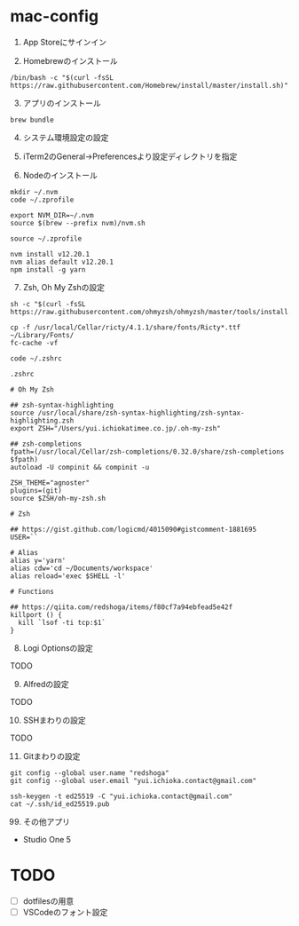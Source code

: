# mac-config

1. App Storeにサインイン

2. Homebrewのインストール

```
/bin/bash -c "$(curl -fsSL https://raw.githubusercontent.com/Homebrew/install/master/install.sh)"
```

3. アプリのインストール

```
brew bundle
```

4. システム環境設定の設定
5. iTerm2のGeneral->Preferencesより設定ディレクトリを指定


6. Nodeのインストール

```
mkdir ~/.nvm
code ~/.zprofile
```

```
export NVM_DIR=~/.nvm
source $(brew --prefix nvm)/nvm.sh
```

```
source ~/.zprofile
```

```
nvm install v12.20.1
nvm alias default v12.20.1
npm install -g yarn
```

7. Zsh, Oh My Zshの設定

```
sh -c "$(curl -fsSL https://raw.githubusercontent.com/ohmyzsh/ohmyzsh/master/tools/install.sh)"
```

```
cp -f /usr/local/Cellar/ricty/4.1.1/share/fonts/Ricty*.ttf ~/Library/Fonts/ 
fc-cache -vf
```

```
code ~/.zshrc
```

`.zshrc`

```
# Oh My Zsh

## zsh-syntax-highlighting
source /usr/local/share/zsh-syntax-highlighting/zsh-syntax-highlighting.zsh
export ZSH="/Users/yui.ichiokatimee.co.jp/.oh-my-zsh"

## zsh-completions
fpath=(/usr/local/Cellar/zsh-completions/0.32.0/share/zsh-completions $fpath)
autoload -U compinit && compinit -u

ZSH_THEME="agnoster"
plugins=(git)
source $ZSH/oh-my-zsh.sh

# Zsh

## https://gist.github.com/logicmd/4015090#gistcomment-1881695
USER=``

# Alias
alias y='yarn' 
alias cdw='cd ~/Documents/workspace' 
alias reload='exec $SHELL -l'

# Functions

## https://qiita.com/redshoga/items/f80cf7a94ebfead5e42f
killport () {
  kill `lsof -ti tcp:$1`
}

```

8. Logi Optionsの設定

TODO

9. Alfredの設定

TODO

10. SSHまわりの設定

TODO

11. Gitまわりの設定

```
git config --global user.name "redshoga"
git config --global user.email "yui.ichioka.contact@gmail.com"
```

```
ssh-keygen -t ed25519 -C "yui.ichioka.contact@gmail.com"
cat ~/.ssh/id_ed25519.pub
```

99. その他アプリ

- Studio One 5

# TODO
- [ ] dotfilesの用意
- [ ] VSCodeのフォント設定
